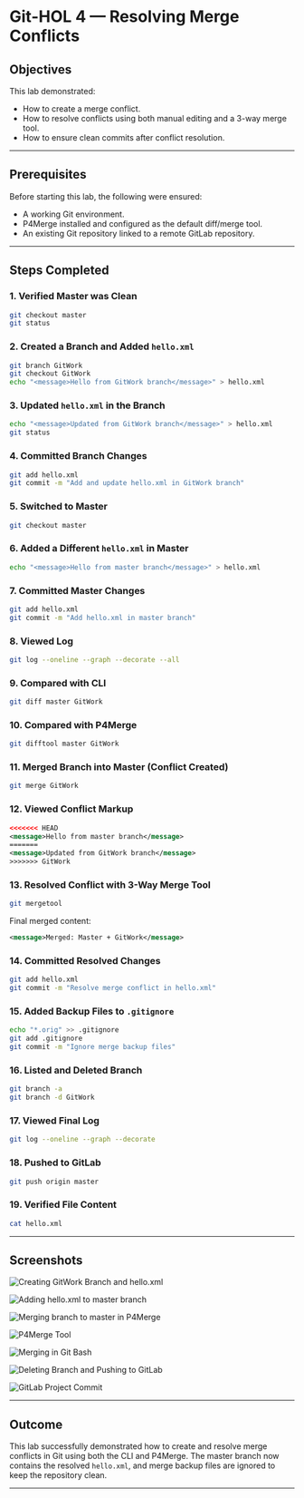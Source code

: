 

# Git-HOL 4 — Resolving Merge Conflicts

## Objectives

This lab demonstrated:

* How to create a merge conflict.
* How to resolve conflicts using both manual editing and a 3-way merge tool.
* How to ensure clean commits after conflict resolution.

---

## Prerequisites

Before starting this lab, the following were ensured:

* A working Git environment.
* P4Merge installed and configured as the default diff/merge tool.
* An existing Git repository linked to a remote GitLab repository.

---

## Steps Completed

### 1. Verified Master was Clean

```bash
git checkout master
git status
```

### 2. Created a Branch and Added `hello.xml`

```bash
git branch GitWork
git checkout GitWork
echo "<message>Hello from GitWork branch</message>" > hello.xml
```

### 3. Updated `hello.xml` in the Branch

```bash
echo "<message>Updated from GitWork branch</message>" > hello.xml
git status
```

### 4. Committed Branch Changes

```bash
git add hello.xml
git commit -m "Add and update hello.xml in GitWork branch"
```

### 5. Switched to Master

```bash
git checkout master
```

### 6. Added a Different `hello.xml` in Master

```bash
echo "<message>Hello from master branch</message>" > hello.xml
```

### 7. Committed Master Changes

```bash
git add hello.xml
git commit -m "Add hello.xml in master branch"
```

### 8. Viewed Log

```bash
git log --oneline --graph --decorate --all
```

### 9. Compared with CLI

```bash
git diff master GitWork
```

### 10. Compared with P4Merge

```bash
git difftool master GitWork
```

### 11. Merged Branch into Master (Conflict Created)

```bash
git merge GitWork
```

### 12. Viewed Conflict Markup

```xml
<<<<<<< HEAD
<message>Hello from master branch</message>
=======
<message>Updated from GitWork branch</message>
>>>>>>> GitWork
```

### 13. Resolved Conflict with 3-Way Merge Tool

```bash
git mergetool
```

Final merged content:

```xml
<message>Merged: Master + GitWork</message>
```

### 14. Committed Resolved Changes

```bash
git add hello.xml
git commit -m "Resolve merge conflict in hello.xml"
```

### 15. Added Backup Files to `.gitignore`

```bash
echo "*.orig" >> .gitignore
git add .gitignore
git commit -m "Ignore merge backup files"
```

### 16. Listed and Deleted Branch

```bash
git branch -a
git branch -d GitWork
```

### 17. Viewed Final Log

```bash
git log --oneline --graph --decorate
```

### 18. Pushed to GitLab

```bash
git push origin master
```

### 19. Verified File Content

```bash
cat hello.xml
```

---

## Screenshots

![Creating GitWork Branch and hello.xml](https://github.com/Suhana-Samanta/Cognizant-Digital-Nurture-4.0-JavaFSE-SupersetID-6403192-/blob/main/Week%208/4.%20Git-HOL/output/creating%20a%20bramch%20named%20GitWork%20and%20a%20file%20inside%20named%20hello.xml.png?raw=true)

![Adding hello.xml to master branch](https://github.com/Suhana-Samanta/Cognizant-Digital-Nurture-4.0-JavaFSE-SupersetID-6403192-/blob/main/Week%208/4.%20Git-HOL/output/creating%20another%20hello.xml%20to%20master%20branch.png?raw=true)

![Merging branch to master in P4Merge](https://github.com/Suhana-Samanta/Cognizant-Digital-Nurture-4.0-JavaFSE-SupersetID-6403192-/blob/main/Week%208/4.%20Git-HOL/output/merging%20branch%20to%20master%20in%20p4merge.png?raw=true)

![P4Merge Tool](https://github.com/Suhana-Samanta/Cognizant-Digital-Nurture-4.0-JavaFSE-SupersetID-6403192-/blob/main/Week%208/4.%20Git-HOL/output/p4merge%20tool.png?raw=true)

![Merging in Git Bash](https://github.com/Suhana-Samanta/Cognizant-Digital-Nurture-4.0-JavaFSE-SupersetID-6403192-/blob/main/Week%208/4.%20Git-HOL/output/merging%20in%20git%20bash.png?raw=true)

![Deleting Branch and Pushing to GitLab](https://github.com/Suhana-Samanta/Cognizant-Digital-Nurture-4.0-JavaFSE-SupersetID-6403192-/blob/main/Week%208/4.%20Git-HOL/output/deleting%20branch%20and%20pushing%20to%20GitLab.png?raw=true)

![GitLab Project Commit](https://github.com/Suhana-Samanta/Cognizant-Digital-Nurture-4.0-JavaFSE-SupersetID-6403192-/blob/main/Week%208/4.%20Git-HOL/output/Gitlab%20project%20Commit.png?raw=true)

---

## Outcome

This lab successfully demonstrated how to create and resolve merge conflicts in Git using both the CLI and P4Merge. The master branch now contains the resolved `hello.xml`, and merge backup files are ignored to keep the repository clean.

---

